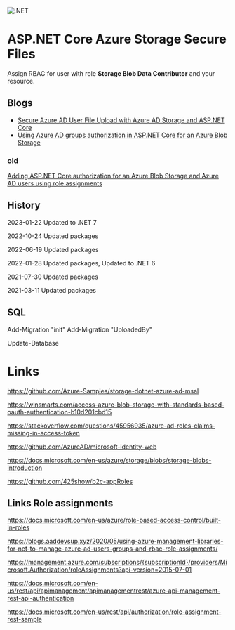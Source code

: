 ![.NET](https://github.com/damienbod/AspNetCoreAzureAdAzureStorage/workflows/.NET/badge.svg)

# ASP.NET Core Azure Storage Secure Files

Assign RBAC for user with role **Storage Blob Data Contributor** and your resource.

## Blogs

- [Secure Azure AD User File Upload with Azure AD Storage and ASP.NET Core](https://damienbod.com/2021/02/08/secure-azure-ad-user-account-file-upload-with-azure-ad-storage-and-asp-net-core)
- [Using Azure AD groups authorization in ASP.NET Core for an Azure Blob Storage](https://damienbod.com/2021/03/01/using-azure-ad-groups-authorization-in-asp-net-core-for-an-azure-blob-storage)

### old

[Adding ASP.NET Core authorization for an Azure Blob Storage and Azure AD users using role assignments](https://damienbod.com/2021/02/16/adding-asp-net-core-authorization-for-an-azure-blob-storage-and-azure-ad-users-using-role-assignments)

## History

2023-01-22 Updated to .NET 7

2022-10-24 Updated packages

2022-06-19 Updated packages

2022-01-28 Updated packages, Updated to .NET 6

2021-07-30 Updated packages

2021-03-11 Updated packages

## SQL

Add-Migration "init" 
Add-Migration "UploadedBy" 

Update-Database 

# Links

https://github.com/Azure-Samples/storage-dotnet-azure-ad-msal

https://winsmarts.com/access-azure-blob-storage-with-standards-based-oauth-authentication-b10d201cbd15

https://stackoverflow.com/questions/45956935/azure-ad-roles-claims-missing-in-access-token

https://github.com/AzureAD/microsoft-identity-web

https://docs.microsoft.com/en-us/azure/storage/blobs/storage-blobs-introduction

https://github.com/425show/b2c-appRoles

## Links Role assignments

https://docs.microsoft.com/en-us/azure/role-based-access-control/built-in-roles

https://blogs.aaddevsup.xyz/2020/05/using-azure-management-libraries-for-net-to-manage-azure-ad-users-groups-and-rbac-role-assignments/

https://management.azure.com/subscriptions/{subscriptionId}/providers/Microsoft.Authorization/roleAssignments?api-version=2015-07-01

https://docs.microsoft.com/en-us/rest/api/apimanagement/apimanagementrest/azure-api-management-rest-api-authentication

https://docs.microsoft.com/en-us/rest/api/authorization/role-assignment-rest-sample

